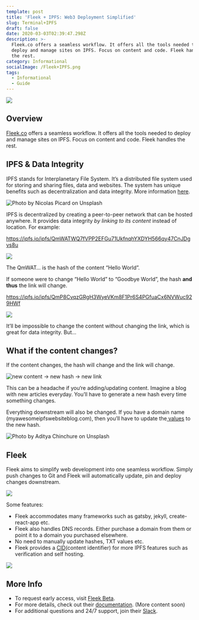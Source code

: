 ```yaml
---
template: post
title: 'Fleek + IPFS: Web3 Deployment Simplified'
slug: Terminal+IPFS
draft: false
date: 2020-03-03T02:39:47.298Z
description: >-
  Fleek.co offers a seamless workflow. It offers all the tools needed to
  deploy and manage sites on IPFS. Focus on content and code. Fleek handles
  the rest.
category: Informational
socialImage: /Fleek+IPFS.png
tags:
  - Informational
  - Guide
---
```

![](/Fleek+IPFS.png)

## Overview

[Fleek.co](https://Fleek.co/) offers a seamless workflow. It offers all the tools needed to deploy and manage sites on IPFS. Focus on content and code. Fleek handles the rest.

## IPFS & Data Integrity

IPFS stands for Interplanetary File System. It’s a distributed file system used for storing and sharing files, data and websites. The system has unique benefits such as decentralization and data integrity. More information [here](https://docs.ipfs.io/introduction/overview/).

![Photo by Nicolas Picard on Unsplash](/media/unsplash_1.jpeg)

IPFS is decentralized by creating a peer-to-peer network that can be hosted anywhere. It provides data integrity *by linking to its content* instead of location. For example:

<https://ipfs.io/ipfs/QmWATWQ7fVPP2EFGu71UkfnqhYXDYH566qy47CnJDgvs8u>

![](/media/ipfshashbrowser.png)

The QmWAT… is the hash of the content “Hello World”.

If someone were to change “Hello World” to “Goodbye World”, the hash **and thus** the link will change.

<https://ipfs.io/ipfs/QmP8CvqzGRgH3WyeVKm8F1Pr6S4PGfuaCx6NVWuc929HWf>

![](/media/goodbye_world.png)

It’ll be impossible to change the content without changing the link, which is great for data integrity. But…

## What if the content changes?

If the content changes, the hash will change and the link will change.

![new content -> new hash -> new link](/media/newcontent-newhash.png)

This can be a headache if you‘re adding/updating content. Imagine a blog with new articles everyday. You’ll have to generate a new hash every time something changes.

Everything downstream will also be changed. If you have a domain name (myawesomeipfswebsiteblog.com), then you’ll have to update the[ values](https://medium.com/coinmonks/how-to-host-a-website-on-ipfs-with-dns-82f1f2fe6361) to the new hash.

![Photo by Aditya Chinchure on Unsplash](/media/waterfall.jpeg)

## Fleek

Fleek aims to simplify web development into one seamless workflow. Simply push changes to Git and Fleek will automatically update, pin and deploy changes downstream.

![](/media/terminalsupplychain.png)

Some features:

* Fleek accommodates many frameworks such as gatsby, jekyll, create-react-app etc.
* Fleek also handles DNS records. Either purchase a domain from them or point it to a domain you purchased elsewhere.
* No need to manually update hashes, TXT values etc.
* Fleek provides a [CID](https://docs.ipfs.io/guides/concepts/cid/)(content identifier) for more IPFS features such as verification and self hosting.

![](/media/deploypage.png)

## More Info

* To request early access, visit [Fleek Beta](https://terminalbeta.typeform.com/to/kionHH).
* For more details, check out their [documentation](https://docs.Fleek.co/). (More content soon)
* For additional questions and 24/7 support, join their [Slack](https://app.slack.com/client/TT3NZ3XDY).
